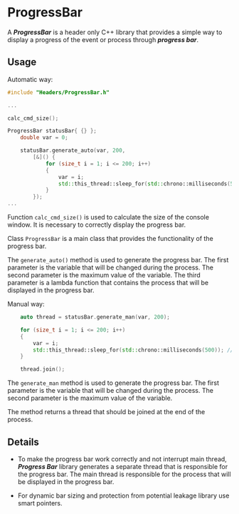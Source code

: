 # ProgressBar

A ***ProgressBar*** is a header only C++ library that provides a simple way to display a progress of the event or process through ***progress bar***.

## Usage

Automatic way:
```cpp 
#include "Headers/ProgressBar.h"

...

calc_cmd_size();

ProgressBar statusBar{ {} };
	double var = 0;

	statusBar.generate_auto(var, 200,
		[&]() {
			for (size_t i = 1; i <= 200; i++)
			{
				var = i;
				std::this_thread::sleep_for(std::chrono::milliseconds(500)); // process emulation
			}
		});
...
```

Function `calc_cmd_size()` is used to calculate the size of the console window. It is necessary to correctly display the progress bar.

Class `ProgressBar` is a main class that provides the functionality of the progress bar.

The `generate_auto()` method is used to generate the progress bar. The first parameter is the variable that will be changed during the process. The second parameter is the maximum value of the variable. The third parameter is a lambda function that contains the process that will be displayed in the progress bar.

Manual way:
```cpp 
	auto thread = statusBar.generate_man(var, 200);

	for (size_t i = 1; i <= 200; i++)
	{
		var = i;
		std::this_thread::sleep_for(std::chrono::milliseconds(500)); // process emulation
	}

	thread.join();
```

The `generate_man` method is used to generate the progress bar. The first parameter is the variable that will be changed during the process. The second parameter is the maximum value of the variable.

The method returns a thread that should be joined at the end of the process.

## Details

- To make the progress bar work correctly and not interrupt main thread, ***Progress Bar*** library generates a separate thread that is responsible for the progress bar. The main thread is responsible for the process that will be displayed in the progress bar.

- For dynamic bar sizing and protection from potential leakage library use smart pointers.